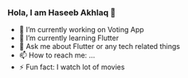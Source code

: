 ### Hola, I am Haseeb Akhlaq 👋


- 🔭 I’m currently working on Voting App
- 🌱 I’m currently learning Flutter
- 💬 Ask me about Flutter or any tech related things
- 📫 How to reach me: ...
- ⚡ Fun fact: I watch lot of movies
